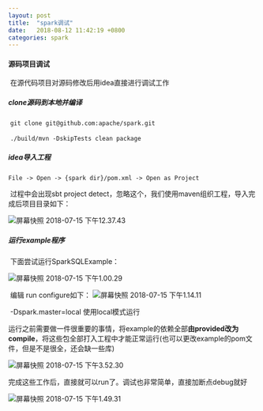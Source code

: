```yaml
---
layout: post
title:  "spark调试"
date:   2018-08-12 11:42:19 +0800
categories: spark
---
```

####    源码项目调试

​         在源代码项目对源码修改后用idea直接进行调试工作

#####          clone源码到本地并编译

​             `git clone git@github.com:apache/spark.git`

​             `./build/mvn -DskipTests clean package`

#####          idea导入工程

​             `File -> Open -> {spark dir}/pom.xml -> Open as Project`

​             过程中会出现sbt project detect，忽略这个，我们使用maven组织工程，导入完成后项目目录如下：

![屏幕快照 2018-07-15 下午12.37.43](https://ws2.sinaimg.cn/large/006tKfTcly1ftagd6c0upj30va15ujxe.jpg)             

#####          运行example程序

​         下面尝试运行SparkSQLExample：

![屏幕快照 2018-07-15 下午1.00.29](https://ws3.sinaimg.cn/large/006tKfTcly1ftags0b1k9j31ki12ugyu.jpg)

​         编辑 run configure如下：
![屏幕快照 2018-07-15 下午1.14.11](https://ws2.sinaimg.cn/large/006tKfTcly1ftah1o3g40j31bu14y7cg.jpg)

​         -Dspark.master=local 使用local模式运行

​         运行之前需要做一件很重要的事情，将example的依赖全部**由provided改为compile**，将这些包全部打入工程中才能正常运行(也可以更改example的pom文件，但是不是很全，还会缺一些库)

![屏幕快照 2018-07-15 下午3.52.30](https://ws3.sinaimg.cn/large/006tKfTcly1ftam633nd2j31kw0zwqei.jpg)

​          完成这些工作后，直接就可以run了。调试也非常简单，直接加断点debug就好

![屏幕快照 2018-07-15 下午1.49.31](https://ws4.sinaimg.cn/large/006tKfTcly1ftam0xrai6j31kw0xbtpw.jpg)

​           



